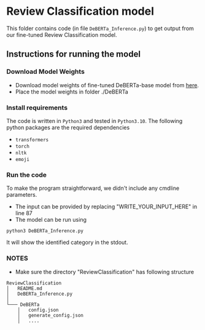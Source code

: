 # Review Classification model

This folder contains code (in file `DeBERTa_Inference.py`) to get output from our fine-tuned Review Classification model.

## Instructions for running the model

### Download Model Weights

- Download model weights of fine-tuned DeBERTa-base model from [here](https://data.mendeley.com/preview/kyg8whhfkk?a=3402f678-323f-4251-96ff-803e5fdea222).
- Place the model weights in folder ./DeBERTa


### Install requirements

The code is written in `Python3` and tested in `Python3.10`. The following python packages are the required dependencies

- `transformers`
- `torch`
- `nltk`
- `emoji`

### Run the code

To make the program straightforward, we didn't include any cmdline parameters.
- The input can be provided by replacing "WRITE_YOUR_INPUT_HERE" in line 87
- The model can be run using 
```
python3 DeBERTa_Inference.py
``` 
It will show the identified category in the stdout. 

### NOTES

- Make sure the directory "ReviewClassification" has following structure
```
ReviewClassification
│   README.md
│   DeBERTa_Inference.py   
│
└─── DeBERTa
    │   config.json
    │   generate_config.json
    │   ....
```